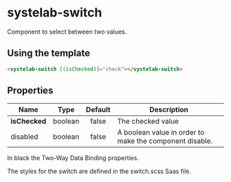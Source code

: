 # systelab-switch

Component to select between two values.

## Using the template

```html
<systelab-switch [(isChecked)]="check"></systelab-switch>
```


## Properties

| Name | Type | Default | Description |
| ---- |:----:|:-------:| ----------- |
| **isChecked** | boolean | false | The checked value |
| disabled | boolean | false | A boolean value in order to make the component disable.|


In black the Two-Way Data Binding properties.


The styles for the switch are defined in the switch.scss Saas file.